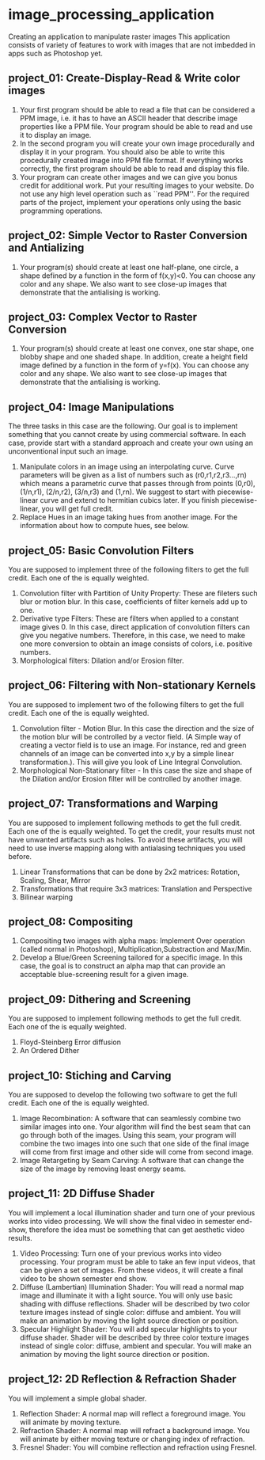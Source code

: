 # image_processing_application
Creating an application to manipulate raster images
This application consists of variety of features to work with images that are not imbedded in apps such as Photoshop yet.
## project_01: Create-Display-Read & Write color images
  1. Your first program should be able to read a file that can be considered a PPM image, i.e. it has to have an ASCII header that describe image properties like a PPM file. Your program should be able to read and use it to display an image.
  2. In the second program you will create your own image procedurally and display it in your program. You should also be able to write this procedurally created image into PPM file format. If everything works correctly, the first program should be able to read and display this file.
  3. Your program can create other images and we can give you bonus credit for additional work. Put your resulting images to your website. Do not use any high level operation such as ``read PPM''. For the required parts of the project, implement your operations only using the basic programming operations.
## project_02: Simple Vector to Raster Conversion and Antializing
  1. Your program(s) should create at least one half-plane, one circle, a shape defined by a function in the form of f(x,y)<0. You can choose any color and any shape. We also want to see close-up images that demonstrate that the antialising is working.
## project_03: Complex Vector to Raster Conversion
  1. Your program(s) should create at least one convex, one star shape, one blobby shape and one shaded shape. In addition, create a height field image defined by a function in the form of y=f(x). You can choose any color and any shape. We also want to see close-up images that demonstrate that the antialising is working.
## project_04: Image Manipulations
  The three tasks in this case are the following. Our goal is to implement something that you cannot create by using commercial software. In each case, provide start with a standard approach and create your own using an unconventional input such an image.

  1. Manipulate colors in an image using an interpolating curve. Curve parameters will be given as a list of numbers such as (r0,r1,r2,r3...,rn) which means a parametric curve that passes through from points (0,r0), (1/n,r1), (2/n,r2), (3/n,r3) and (1,rn). We suggest to start with piecewise-linear curve and extend to hermitian cubics later. If you finish piecewise-linear, you will get full credit.
  2. Replace Hues in an image taking hues from another image. For the information about how to compute hues, see below.
## project_05: Basic Convolution Filters
You are supposed to implement three of the following filters to get the full credit. Each one of the is equally weighted.
  1. Convolution filter with Partition of Unity Property: These are fileters such blur or motion blur. In this case, coefficients of filter kernels add up to one.
  2. Derivative type Filters: These are filters when applied to a constant image gives 0. In this case, direct application of convolution filters can give you negative numbers. Therefore, in this case, we need to make one more conversion to obtain an image consists of colors, i.e. positive numbers.
  3. Morphological filters: Dilation and/or Erosion filter.
## project_06: Filtering with Non-stationary Kernels
You are supposed to implement two of the following filters to get the full credit. Each one of the is equally weighted.
  1. Convolution filter - Motion Blur. In this case the direction and the size of the motion blur will be controlled by a vector field. (A Simple way of creating a vector field is to use an image. For instance, red and green channels of an image can be converted into x,y by a simple linear transformation.). This will give you look of Line Integral Convolution.
  2. Morphological Non-Stationary filter - In this case the size and shape of the Dilation and/or Erosion filter will be controlled by another image.
## project_07: Transformations and Warping
You are supposed to implement following methods to get the full credit. Each one of the is equally weighted. To get the credit, your results must not have unwanted artifacts such as holes. To avoid these artifacts, you will need to use inverse mapping along with antialasing techniques you used before.
  1. Linear Transformations that can be done by 2x2 matrices: Rotation, Scaling, Shear, Mirror
  2. Transformations that require 3x3 matrices: Translation and Perspective
  2. Bilinear warping
## project_08: Compositing
  1. Compositing two images with alpha maps: Implement Over operation (called normal in Photoshop), Multiplication,Substraction and Max/Min.
  2. Develop a Blue/Green Screening tailored for a specific image. In this case, the goal is to construct an alpha map that can provide an acceptable blue-screening result for a given image.
## project_09: Dithering and Screening
You are supposed to implement following methods to get the full credit. Each one of the is equally weighted.
  1. Floyd-Steinberg Error diffusion
  2. An Ordered Dither
## project_10: Stiching and Carving
You are supposed to develop the following two software to get the full credit. Each one of the is equally weighted.
  1. Image Recombination: A software that can seamlessly combine two similar images into one. Your algorithm will find the best seam that can go through both of the images. Using this seam, your program will combine the two images into one such that one side of the final image will come from first image and other side will come from second image.
  2. Image Retargeting by Seam Carving: A software that can change the size of the image by removing least energy seams.
## project_11: 2D Diffuse Shader
You will implement a local illumination shader and turn one of your previous works into video processing. We will show the final video in semester end-show, therefore the idea must be something that can get aesthetic video results.
  1. Video Processing: Turn one of your previous works into video processing. Your program must be able to take an few input videos, that can be given a set of images. From these videos, it will create a final video to be shown semester end show.
  2. Diffuse (Lambertian) Illumination Shader: You will read a normal map image and illuminate it with a light source. You will only use basic shading with diffuse reflections. Shader will be described by two color texture images instead of single color: diffuse and ambient. You will make an animation by moving the light source direction or position.
  3. Specular Highlight Shader: You will add specular highlights to your diffuse shader. Shader will be described by three color texture images instead of single color: diffuse, ambient and specular. You will make an animation by moving the light source direction or position.
## project_12: 2D Reflection & Refraction Shader
You will implement a simple global shader.
  1. Reflection Shader: A normal map will reflect a foreground image. You will animate by moving texture.
  2. Refraction Shader: A normal map will refract a background image. You will animate by either moving texture or changing index of refraction.
  3. Fresnel Shader: You will combine reflection and refraction using Fresnel.
